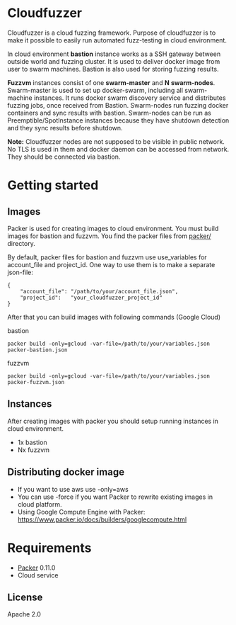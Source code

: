 # Cloudfuzzer

Cloudfuzzer is a cloud fuzzing framework. Purpose of cloudfuzzer is to make it possible to easily run automated fuzz-testing in cloud environment.

In cloud environment __bastion__ instance works as a SSH gateway between outside world and fuzzing cluster. It is used to deliver docker image from user to swarm machines. Bastion is also used for storing fuzzing results.

__Fuzzvm__ instances consist of one __swarm-master__ and __N__ __swarm-nodes__. Swarm-master is used to set up docker-swarm, including all swarm-machine instances. It runs docker swarm discovery service and distributes fuzzing jobs, once received from Bastion. Swarm-nodes run fuzzing docker containers and sync results with bastion. Swarm-nodes can be run as Preemptible/SpotInstance instances because they have shutdown detection and they sync results before shutdown.

__Note:__ Cloudfuzzer nodes are not supposed to be visible in public network. No TLS is used in them and docker daemon can be accessed from network. They should be connected via bastion.

# Getting started

## Images

Packer is used for creating images to cloud environment. You must build images for bastion and fuzzvm. You find the packer files from [packer/](packer/) directory.

By default, packer files for bastion and fuzzvm use use_variables for account_file and project_id. One way to use them is to make a separate json-file:
```
{
    "account_file":	"/path/to/your/account_file.json",
    "project_id":	"your_cloudfuzzer_project_id"
}
```

After that you can build images with following commands (Google Cloud)

bastion
```
packer build -only=gcloud -var-file=/path/to/your/variables.json packer-bastion.json
```

fuzzvm
```
packer build -only=gcloud -var-file=/path/to/your/variables.json packer-fuzzvm.json
```
## Instances

After creating images with packer you should setup running instances in cloud environment.
* 1x bastion
* Nx fuzzvm

## Distributing docker image

* If you want to use aws use -only=aws
* You can use -force if you want Packer to rewrite existing images in cloud platform.
* Using Google Compute Engine with Packer: https://www.packer.io/docs/builders/googlecompute.html

# Requirements

* [Packer](https://www.packer.io/) 0.11.0
* Cloud service

License
----
Apache 2.0
